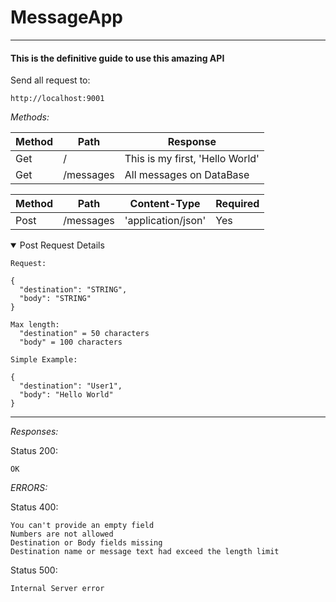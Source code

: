 # MessageApp
***
#### This is the definitive guide to use this amazing API
 
Send all request to: 
```
http://localhost:9001
```
*Methods:*

|  Method | Path  | Response  |   
|---|---|---|
|   Get| /  |  This is my first, 'Hello World' |   |  
|   Get| /messages  | All messages on DataBase 

|  Method | Path  | Content-Type  |  Required|
|---|---|---|---|
| Post  |  /messages | 'application/json'  |Yes

<details open><summary> Post Request Details</summary> 

```
Request: 

{
  "destination": "STRING",
  "body": "STRING"
}

Max length:
  "destination" = 50 characters
  "body" = 100 characters

Simple Example: 

{
  "destination": "User1",
  "body": "Hello World"
}
```
</details>

***

*Responses:*

Status 200:
```
OK
```

*ERRORS:* 

Status 400:
```
You can't provide an empty field
Numbers are not allowed
Destination or Body fields missing
Destination name or message text had exceed the length limit
```
Status 500:
```
Internal Server error
```
